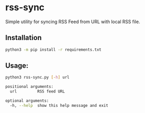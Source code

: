 # rss-sync
Simple utility for syncing RSS Feed from URL with local RSS file.

## Installation
```sh
python3 -m pip install -r requirements.txt
```

## Usage:
```sh
python3 rss-sync.py [-h] url

positional arguments:
  url         RSS feed URL

optional arguments:
  -h, --help  show this help message and exit
```
